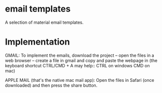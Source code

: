 # email templates 

A selection of material email templates.

# Implementation

GMAIL: To implement the emails, download the project – open the files in a web browser – create a file in gmail and copy and paste the webpage in (the keyboard shortcut CTRL/CMD + A may help:: CTRL on windows CMD on mac)

APPLE MAIL (that's the native mac mail app): Open the files in Safari (once downloaded) and then press the share button. 


